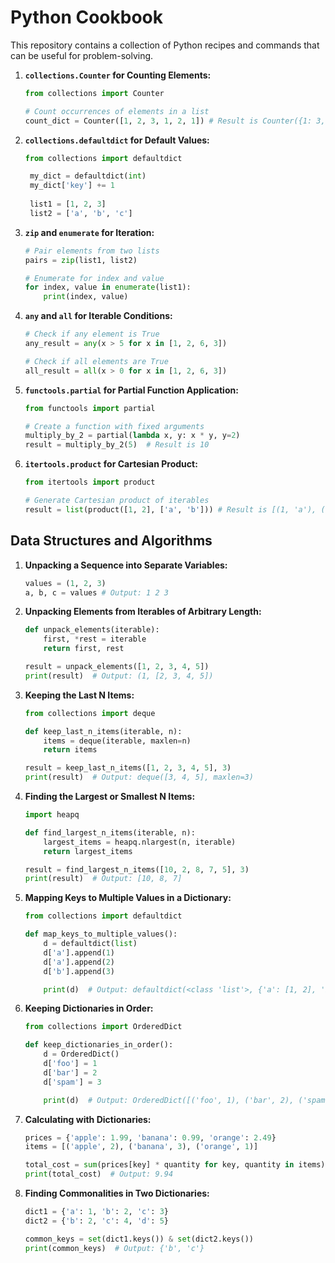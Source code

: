 # Python Cookbook

This repository contains a collection of Python recipes and commands that can be useful for problem-solving.

1. **`collections.Counter` for Counting Elements:**
    ```python
    from collections import Counter

    # Count occurrences of elements in a list
    count_dict = Counter([1, 2, 3, 1, 2, 1]) # Result is Counter({1: 3, 2: 2, 3: 1})
    ```
2. **`collections.defaultdict` for Default Values:**


   ```python
   from collections import defaultdict

    my_dict = defaultdict(int)
    my_dict['key'] += 1
    
    list1 = [1, 2, 3]
    list2 = ['a', 'b', 'c']
    ```
3. **`zip` and `enumerate` for Iteration:**
    ```python
    # Pair elements from two lists
    pairs = zip(list1, list2)

    # Enumerate for index and value
    for index, value in enumerate(list1):
        print(index, value)
    ```
4. **`any` and `all` for Iterable Conditions:**
    ```python
    # Check if any element is True
    any_result = any(x > 5 for x in [1, 2, 6, 3])

    # Check if all elements are True
    all_result = all(x > 0 for x in [1, 2, 6, 3])
    ```
5. **`functools.partial` for Partial Function Application:**
    ```python
    from functools import partial

    # Create a function with fixed arguments
    multiply_by_2 = partial(lambda x, y: x * y, y=2)
    result = multiply_by_2(5)  # Result is 10
    ```
6. **`itertools.product` for Cartesian Product:**
    ```python
    from itertools import product

    # Generate Cartesian product of iterables
    result = list(product([1, 2], ['a', 'b'])) # Result is [(1, 'a'), (1, 'b'), (2, 'a'), (2, 'b')]
    ```

## Data Structures and Algorithms
1. **Unpacking a Sequence into Separate Variables:**

    ```python
    values = (1, 2, 3)
    a, b, c = values # Output: 1 2 3
    ```

2. **Unpacking Elements from Iterables of Arbitrary Length:**

    ```python
    def unpack_elements(iterable):
        first, *rest = iterable
        return first, rest
    
    result = unpack_elements([1, 2, 3, 4, 5])
    print(result)  # Output: (1, [2, 3, 4, 5])
    ```

3. **Keeping the Last N Items:**

    ```python
    from collections import deque

    def keep_last_n_items(iterable, n):
        items = deque(iterable, maxlen=n)
        return items
    
    result = keep_last_n_items([1, 2, 3, 4, 5], 3)
    print(result)  # Output: deque([3, 4, 5], maxlen=3)
    ```

4. **Finding the Largest or Smallest N Items:**

    ```python
    import heapq

    def find_largest_n_items(iterable, n):
        largest_items = heapq.nlargest(n, iterable)
        return largest_items

    result = find_largest_n_items([10, 2, 8, 7, 5], 3)
    print(result)  # Output: [10, 8, 7]
    ```
5. **Mapping Keys to Multiple Values in a Dictionary:**

    ```python
    from collections import defaultdict

    def map_keys_to_multiple_values():
        d = defaultdict(list)
        d['a'].append(1)
        d['a'].append(2)
        d['b'].append(3)

        print(d)  # Output: defaultdict(<class 'list'>, {'a': [1, 2], 'b': [3]})
    ```
6. **Keeping Dictionaries in Order:**

    ```python
    from collections import OrderedDict

    def keep_dictionaries_in_order():
        d = OrderedDict()
        d['foo'] = 1
        d['bar'] = 2
        d['spam'] = 3

        print(d)  # Output: OrderedDict([('foo', 1), ('bar', 2), ('spam', 3)])
    ```

7. **Calculating with Dictionaries:**

    ```python
    prices = {'apple': 1.99, 'banana': 0.99, 'orange': 2.49}
    items = [('apple', 2), ('banana', 3), ('orange', 1)]

    total_cost = sum(prices[key] * quantity for key, quantity in items)
    print(total_cost)  # Output: 9.94
    ```

8. **Finding Commonalities in Two Dictionaries:**

    ```python
    dict1 = {'a': 1, 'b': 2, 'c': 3}
    dict2 = {'b': 2, 'c': 4, 'd': 5}

    common_keys = set(dict1.keys()) & set(dict2.keys())
    print(common_keys)  # Output: {'b', 'c'}
    ```